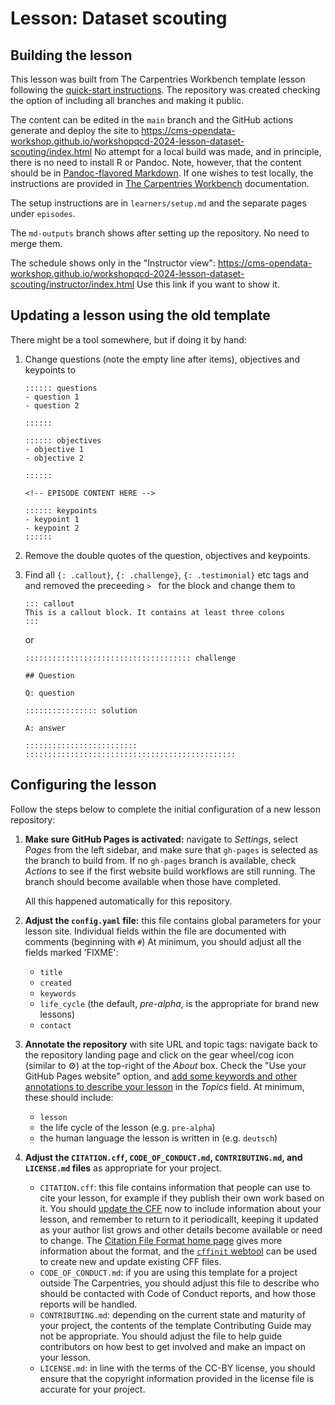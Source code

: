 # Lesson: Dataset scouting

## Building the lesson

This lesson was built from The Carpentries Workbench template lesson following the [quick-start instructions](https://carpentries.github.io/sandpaper-docs/introduction.html#super-quickstart-copy-a-template-from-github). The repository was created checking the option of including all branches and making it public. 

The content can be edited in the `main` branch and the GitHub actions generate and deploy the site to https://cms-opendata-workshop.github.io/workshopqcd-2024-lesson-dataset-scouting/index.html
No attempt for a local build was made, and in principle, there is no need to install R or Pandoc. Note, however, that the content should be in [Pandoc-flavored Markdown](https://pandoc.org/MANUAL.html). If one wishes to test locally, the instructions are provided in [The Carpentries Workbench][workbench] documentation.

The setup instructions are in `learners/setup.md` and the separate pages under `episodes`.

The `md-outputs` branch shows after setting up the repository. No need to merge them.

The schedule shows only in the "Instructor view": https://cms-opendata-workshop.github.io/workshopqcd-2024-lesson-dataset-scouting/instructor/index.html 
Use this link if you want to show it.

## Updating a lesson using the old template

There might be a tool somewhere, but if doing it by hand:

1. Change questions (note the empty line after items), objectives and keypoints to
   ```
   :::::: questions
   - question 1
   - question 2

   ::::::

   :::::: objectives
   - objective 1
   - objective 2

   ::::::

   <!-- EPISODE CONTENT HERE -->

   :::::: keypoints
   - keypoint 1
   - keypoint 2
   ::::::
   ```
2. Remove the double quotes of the question, objectives and keypoints.
2. Find all `{: .callout}`, `{: .challenge}`, `{: .testimonial}` etc tags and and removed the preceeding `> ` for the block and change them to

   ```
   ::: callout
   This is a callout block. It contains at least three colons
   :::
   ```
   or

   ```
   ::::::::::::::::::::::::::::::::::::: challenge

   ## Question

   Q: question

   :::::::::::::::: solution

   A: answer

   :::::::::::::::::::::::::
   :::::::::::::::::::::::::::::::::::::::::::::::
   ```

## Configuring the lesson

Follow the steps below to
complete the initial configuration of a new lesson repository:

1. **Make sure GitHub Pages is activated:**
   navigate to _Settings_,
   select _Pages_ from the left sidebar,
   and make sure that `gh-pages` is selected as the branch to build from.
   If no `gh-pages` branch is available, check _Actions_ to see if the first
   website build workflows are still running.
   The branch should become available when those have completed.

   All this happened automatically for this repository. 
1. **Adjust the `config.yaml` file:**
   this file contains global parameters for your lesson site.
   Individual fields within the file are documented with comments (beginning with `#`)
   At minimum, you should adjust all the fields marked 'FIXME':
   - `title`
   - `created`
   - `keywords`
   - `life_cycle` (the default, _pre-alpha_, is the appropriate for brand new lessons)
   - `contact`
1. **Annotate the repository** with site URL and topic tags:
   navigate back to the repository landing page and
   click on the gear wheel/cog icon (similar to ⚙️) 
   at the top-right of the _About_ box.
   Check the "Use your GitHub Pages website" option,
   and [add some keywords and other annotations to describe your lesson](https://cdh.carpentries.org/the-carpentries-incubator.html#topic-tags)
   in the _Topics_ field.
   At minimum, these should include:
   - `lesson`
   - the life cycle of the lesson (e.g. `pre-alpha`)
   - the human language the lesson is written in (e.g. `deutsch`)
1. **Adjust the 
   `CITATION.cff`, `CODE_OF_CONDUCT.md`, `CONTRIBUTING.md`, and `LICENSE.md` files**
   as appropriate for your project.
   -  `CITATION.cff`:
      this file contains information that people can use to cite your lesson,
      for example if they publish their own work based on it.
      You should [update the CFF][cff-sandpaper-docs] now to include information about your lesson,
      and remember to return to it periodicallt, keeping it updated as your
      author list grows and other details become available or need to change.
      The [Citation File Format home page][cff-home] gives more information about the format,
      and the [`cffinit` webtool][cffinit] can be used to create new and update existing CFF files.
   -  `CODE_OF_CONDUCT.md`: 
      if you are using this template for a project outside The Carpentries,
      you should adjust this file to describe 
      who should be contacted with Code of Conduct reports,
      and how those reports will be handled.
   -  `CONTRIBUTING.md`:
      depending on the current state and maturity of your project,
      the contents of the template Contributing Guide may not be appropriate.
      You should adjust the file to help guide contributors on how best
      to get involved and make an impact on your lesson.
   -  `LICENSE.md`:
      in line with the terms of the CC-BY license,
      you should ensure that the copyright information 
      provided in the license file is accurate for your project.

[cff-home]: https://citation-file-format.github.io/
[cff-sandpaper-docs]:  https://carpentries.github.io/sandpaper-docs/editing.html#making-your-lesson-citable
[cffinit]: https://citation-file-format.github.io/cff-initializer-javascript/
[workbench]: https://carpentries.github.io/sandpaper-docs/
